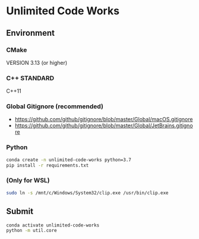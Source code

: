 # Unlimited Code Works

## Environment

### CMake

VERSION 3.13 (or higher)

### C++ STANDARD

C++11

### Global Gitignore (recommended)

- https://github.com/github/gitignore/blob/master/Global/macOS.gitignore
- https://github.com/github/gitignore/blob/master/Global/JetBrains.gitignore

### Python

```bash
conda create -n unlimited-code-works python=3.7
pip install -r requirements.txt
```

### (Only for WSL)

```bash
sudo ln -s /mnt/c/Windows/System32/clip.exe /usr/bin/clip.exe
```

## Submit

```bash
conda activate unlimited-code-works
python -m util.core
```

